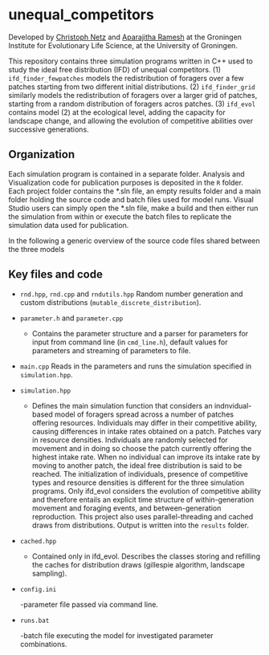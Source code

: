 # unequal_competitors

Developed by [Christoph Netz](https://www.rug.nl/staff/c.f.g.netz/) and [Aparajitha Ramesh](https://www.rug.nl/staff/a.ramesh/) at the Groningen Institute for Evolutionary Life Science, at the University of Groningen.

This repository contains three simulation programs written in C++ used to study the ideal free distribution (IFD) of unequal competitors. 
(1) `ifd_finder_fewpatches` models the redistribution of foragers over a few patches starting from two different initial distributions.
(2) `ifd_finder_grid` similarly models the redistribution of foragers over a larger grid of patches, starting from a random distribution of foragers acros patches. 
(3) `ifd_evol` contains model (2) at the ecological level, adding the capacity for landscape change, and allowing the evolution of competitive abilities over successive generations.


## Organization

Each simulation program is contained in a separate folder. Analysis and Visualization code for publication purposes is deposited in the `R` folder.
Each project folder contains the *.sln file, an empty results folder and a main folder holding the source code and batch files used for model runs.
Visual Studio users can simply open the *.sln file, make a build and then either run the simulation from within or execute the batch files to 
replicate the simulation data used for publication.

In the following a generic overview of the source code files shared between the three models

## Key files and code

- `rnd.hpp`, `rnd.cpp` and `rndutils.hpp` Random number generation and custom distributions (`mutable_discrete_distribution`).

- `parameter.h` and `parameter.cpp` 

    - Contains the parameter structure and a parser for parameters for input from command line (in `cmd_line.h`), default values for parameters and streaming of parameters to file.


- `main.cpp` Reads in the parameters and runs the simulation specified in `simulation.hpp`.

- `simulation.hpp` 
    
    - Defines the main simulation function that considers an indnvidual-based model of foragers spread across a number of patches offering resources. Individuals may differ in their competitive ability, 
      causing differences in intake rates obtained on a patch. Patches vary in resource densities. Individuals are randomly selected for movement and in doing so choose the patch currently offering the highest intake rate. 
      When no individual can improve its intake rate by moving to another patch, the ideal free distribution is said to be reached. The initialization of individuals, presence of competitive types and resource densities is different for the three simulation programs. 
      Only ifd_evol considers the evolution of competitive ability and therefore entails an explicit time structure of within-generation movement and foraging events, and between-generation reproduction. This project also uses parallel-threading and cached draws from distributions.
      Output is written into the `results` folder.

- `cached.hpp`

   - Contained only in ifd_evol. Describes the classes storing and refilling the caches for distribution draws (gillespie algorithm, landscape sampling).

- `config.ini`

    -parameter file passed via command line.

- `runs.bat`

   -batch file executing the model for investigated parameter combinations.